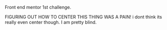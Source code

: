 Front end mentor 1st challenge.

FIGURING OUT HOW TO CENTER THIS THING WAS A PAIN! i dont think its really even center though. I am pretty blind.
